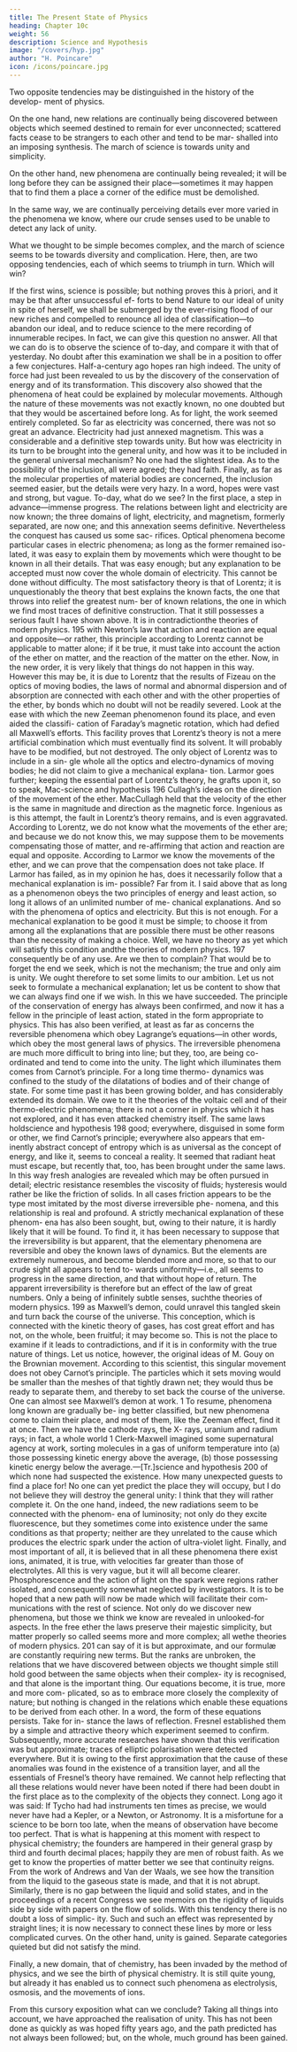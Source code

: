 ```yaml
---
title: The Present State of Physics
heading: Chapter 10c
weight: 56
description: Science and Hypothesis
image: "/covers/hyp.jpg"
author: "H. Poincare"
icon: /icons/poincare.jpg
---
```




Two opposite tendencies may be distinguished in the history of the develop-
ment of physics. 

On the one hand, new relations are continually being discovered between objects which seemed
destined to remain for ever unconnected; scattered facts
cease to be strangers to each other and tend to be mar-
shalled into an imposing synthesis. The march of science
is towards unity and simplicity.

On the other hand, new phenomena are continually being revealed; it will be long before they can be assigned
their place—sometimes it may happen that to find them
a place a corner of the edifice must be demolished. 

In the same way, we are continually perceiving details ever more
varied in the phenomena we know, where our crude senses
used to be unable to detect any lack of unity. 

What we thought to be simple becomes complex, and the march of
science seems to be towards diversity and complication.
Here, then, are two opposing tendencies, each of
which seems to triumph in turn. Which will win? 

If the first wins, science is possible; but nothing proves this à priori, and it may be that after unsuccessful ef-
forts to bend Nature to our ideal of unity in spite of
herself, we shall be submerged by the ever-rising flood
of our new riches and compelled to renounce all idea
of classification—to abandon our ideal, and to reduce
science to the mere recording of innumerable recipes.
In fact, we can give this question no answer. All that
we can do is to observe the science of to-day, and compare
it with that of yesterday. No doubt after this examination
we shall be in a position to offer a few conjectures.
Half-a-century ago hopes ran high indeed. The unity
of force had just been revealed to us by the discovery
of the conservation of energy and of its transformation.
This discovery also showed that the phenomena of heat
could be explained by molecular movements. Although
the nature of these movements was not exactly known, no
one doubted but that they would be ascertained before
long. As for light, the work seemed entirely completed.
So far as electricity was concerned, there was not so great
an advance. Electricity had just annexed magnetism.
This was a considerable and a definitive step towards
unity. But how was electricity in its turn to be brought
into the general unity, and how was it to be included in
the general universal mechanism? No one had the slightest idea. As to the possibility of the inclusion, all were
agreed; they had faith. Finally, as far as the molecular
properties of material bodies are concerned, the inclusion
seemed easier, but the details were very hazy. In a word,
hopes were vast and strong, but vague.
To-day, what do we see? In the first place, a step in
advance—immense progress. The relations between light
and electricity are now known; the three domains of light,
electricity, and magnetism, formerly separated, are now
one; and this annexation seems definitive.
Nevertheless the conquest has caused us some sac-
rifices. Optical phenomena become particular cases in
electric phenomena; as long as the former remained iso-
lated, it was easy to explain them by movements which
were thought to be known in all their details. That was
easy enough; but any explanation to be accepted must
now cover the whole domain of electricity. This cannot
be done without difficulty.
The most satisfactory theory is that of Lorentz; it is
unquestionably the theory that best explains the known
facts, the one that throws into relief the greatest num-
ber of known relations, the one in which we find most
traces of definitive construction. That it still possesses a
serious fault I have shown above. It is in contradictionthe theories of modern physics.
195
with Newton’s law that action and reaction are equal and
opposite—or rather, this principle according to Lorentz
cannot be applicable to matter alone; if it be true, it must
take into account the action of the ether on matter, and
the reaction of the matter on the ether. Now, in the new
order, it is very likely that things do not happen in this
way.
However this may be, it is due to Lorentz that the
results of Fizeau on the optics of moving bodies, the laws
of normal and abnormal dispersion and of absorption are
connected with each other and with the other properties
of the ether, by bonds which no doubt will not be readily
severed. Look at the ease with which the new Zeeman
phenomenon found its place, and even aided the classifi-
cation of Faraday’s magnetic rotation, which had defied
all Maxwell’s efforts. This facility proves that Lorentz’s
theory is not a mere artificial combination which must
eventually find its solvent. It will probably have to be
modified, but not destroyed.
The only object of Lorentz was to include in a sin-
gle whole all the optics and electro-dynamics of moving
bodies; he did not claim to give a mechanical explana-
tion. Larmor goes further; keeping the essential part of
Lorentz’s theory, he grafts upon it, so to speak, Mac-science and hypothesis
196
Cullagh’s ideas on the direction of the movement of the
ether. MacCullagh held that the velocity of the ether
is the same in magnitude and direction as the magnetic
force. Ingenious as is this attempt, the fault in Lorentz’s
theory remains, and is even aggravated. According to
Lorentz, we do not know what the movements of the ether
are; and because we do not know this, we may suppose
them to be movements compensating those of matter,
and re-affirming that action and reaction are equal and
opposite. According to Larmor we know the movements
of the ether, and we can prove that the compensation
does not take place.
If Larmor has failed, as in my opinion he has, does
it necessarily follow that a mechanical explanation is im-
possible? Far from it. I said above that as long as a
phenomenon obeys the two principles of energy and least
action, so long it allows of an unlimited number of me-
chanical explanations. And so with the phenomena of
optics and electricity.
But this is not enough. For a mechanical explanation
to be good it must be simple; to choose it from among
all the explanations that are possible there must be other
reasons than the necessity of making a choice. Well, we
have no theory as yet which will satisfy this condition andthe theories of modern physics.
197
consequently be of any use. Are we then to complain?
That would be to forget the end we seek, which is not
the mechanism; the true and only aim is unity.
We ought therefore to set some limits to our ambition.
Let us not seek to formulate a mechanical explanation;
let us be content to show that we can always find one
if we wish. In this we have succeeded. The principle of
the conservation of energy has always been confirmed,
and now it has a fellow in the principle of least action,
stated in the form appropriate to physics. This has also
been verified, at least as far as concerns the reversible
phenomena which obey Lagrange’s equations—in other
words, which obey the most general laws of physics. The
irreversible phenomena are much more difficult to bring
into line; but they, too, are being co-ordinated and tend
to come into the unity. The light which illuminates them
comes from Carnot’s principle. For a long time thermo-
dynamics was confined to the study of the dilatations
of bodies and of their change of state. For some time
past it has been growing bolder, and has considerably
extended its domain. We owe to it the theories of the
voltaic cell and of their thermo-electric phenomena; there
is not a corner in physics which it has not explored, and it
has even attacked chemistry itself. The same laws holdscience and hypothesis
198
good; everywhere, disguised in some form or other, we
find Carnot’s principle; everywhere also appears that em-
inently abstract concept of entropy which is as universal
as the concept of energy, and like it, seems to conceal
a reality. It seemed that radiant heat must escape, but
recently that, too, has been brought under the same laws.
In this way fresh analogies are revealed which may
be often pursued in detail; electric resistance resembles
the viscosity of fluids; hysteresis would rather be like the
friction of solids. In all cases friction appears to be the
type most imitated by the most diverse irreversible phe-
nomena, and this relationship is real and profound.
A strictly mechanical explanation of these phenom-
ena has also been sought, but, owing to their nature, it
is hardly likely that it will be found. To find it, it has
been necessary to suppose that the irreversibility is but
apparent, that the elementary phenomena are reversible
and obey the known laws of dynamics. But the elements
are extremely numerous, and become blended more and
more, so that to our crude sight all appears to tend to-
wards uniformity—i.e., all seems to progress in the same
direction, and that without hope of return. The apparent
irreversibility is therefore but an effect of the law of great
numbers. Only a being of infinitely subtle senses, suchthe theories of modern physics.
199
as Maxwell’s demon, could unravel this tangled skein and
turn back the course of the universe.
This conception, which is connected with the kinetic
theory of gases, has cost great effort and has not, on the
whole, been fruitful; it may become so. This is not the
place to examine if it leads to contradictions, and if it is
in conformity with the true nature of things.
Let us notice, however, the original ideas of M. Gouy
on the Brownian movement. According to this scientist,
this singular movement does not obey Carnot’s principle.
The particles which it sets moving would be smaller than
the meshes of that tightly drawn net; they would thus
be ready to separate them, and thereby to set back the
course of the universe. One can almost see Maxwell’s
demon at work. 1
To resume, phenomena long known are gradually be-
ing better classified, but new phenomena come to claim
their place, and most of them, like the Zeeman effect,
find it at once. Then we have the cathode rays, the X-
rays, uranium and radium rays; in fact, a whole world
1
Clerk-Maxwell imagined some supernatural agency at work,
sorting molecules in a gas of uniform temperature into (a) those
possessing kinetic energy above the average, (b) those possessing
kinetic energy below the average.—[Tr.]science and hypothesis
200
of which none had suspected the existence. How many
unexpected guests to find a place for! No one can yet
predict the place they will occupy, but I do not believe
they will destroy the general unity: I think that they
will rather complete it. On the one hand, indeed, the
new radiations seem to be connected with the phenom-
ena of luminosity; not only do they excite fluorescence,
but they sometimes come into existence under the same
conditions as that property; neither are they unrelated
to the cause which produces the electric spark under the
action of ultra-violet light. Finally, and most important
of all, it is believed that in all these phenomena there
exist ions, animated, it is true, with velocities far greater
than those of electrolytes. All this is very vague, but it
will all become clearer.
Phosphorescence and the action of light on the spark
were regions rather isolated, and consequently somewhat
neglected by investigators. It is to be hoped that a new
path will now be made which will facilitate their com-
munications with the rest of science. Not only do we
discover new phenomena, but those we think we know
are revealed in unlooked-for aspects. In the free ether
the laws preserve their majestic simplicity, but matter
properly so called seems more and more complex; all wethe theories of modern physics.
201
can say of it is but approximate, and our formulæ are
constantly requiring new terms.
But the ranks are unbroken, the relations that we
have discovered between objects we thought simple still
hold good between the same objects when their complex-
ity is recognised, and that alone is the important thing.
Our equations become, it is true, more and more com-
plicated, so as to embrace more closely the complexity
of nature; but nothing is changed in the relations which
enable these equations to be derived from each other. In
a word, the form of these equations persists. Take for in-
stance the laws of reflection. Fresnel established them by
a simple and attractive theory which experiment seemed
to confirm. Subsequently, more accurate researches have
shown that this verification was but approximate; traces
of elliptic polarisation were detected everywhere. But it
is owing to the first approximation that the cause of these
anomalies was found in the existence of a transition layer,
and all the essentials of Fresnel’s theory have remained.
We cannot help reflecting that all these relations would
never have been noted if there had been doubt in the first
place as to the complexity of the objects they connect.
Long ago it was said: If Tycho had had instruments ten
times as precise, we would never have had a Kepler, or a Newton, or Astronomy. It is a misfortune for a science
to be born too late, when the means of observation have
become too perfect. That is what is happening at this
moment with respect to physical chemistry; the founders
are hampered in their general grasp by third and fourth
decimal places; happily they are men of robust faith. As
we get to know the properties of matter better we see
that continuity reigns. From the work of Andrews and
Van der Waals, we see how the transition from the liquid
to the gaseous state is made, and that it is not abrupt.
Similarly, there is no gap between the liquid and solid
states, and in the proceedings of a recent Congress we
see memoirs on the rigidity of liquids side by side with
papers on the flow of solids.
With this tendency there is no doubt a loss of simplic-
ity. Such and such an effect was represented by straight
lines; it is now necessary to connect these lines by more
or less complicated curves. On the other hand, unity is
gained. Separate categories quieted but did not satisfy
the mind.

Finally, a new domain, that of chemistry, has been
invaded by the method of physics, and we see the birth of
physical chemistry. It is still quite young, but already it
has enabled us to connect such phenomena as electrolysis, osmosis, and the movements of ions.

From this cursory exposition what can we conclude?
Taking all things into account, we have approached the
realisation of unity. This has not been done as quickly as
was hoped fifty years ago, and the path predicted has not
always been followed; but, on the whole, much ground has been gained.
